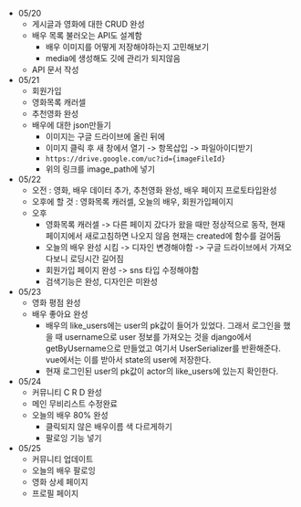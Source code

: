 - 05/20
  - 게시글과 영화에 대한 CRUD 완성
  - 배우 목록 불러오는 API도 설계함
    - 배우 이미지를 어떻게 저장해야하는지 고민해보기
    - media에 생성해도 깃에 관리가 되지않음 
  - API 문서 작성
- 05/21
  - 회원가입
  - 영화목록 캐러셀
  - 추천영화 완성
  - 배우에 대한 json만들기
    - 이미지는 구글 드라이브에 올린 뒤에
    - 이미지 클릭 후 새 창에서 열기 -> 항목삽입 -> 파일아이디받기
    - `https://drive.google.com/uc?id={imageFileId}`
    - 위의 링크를 image_path에 넣기
- 05/22
  - 오전 : 영화, 배우 데이터 추가, 추천영화 완성, 배우 페이지 프로토타입완성
  - 오후에 할 것 : 영화목록 캐러셀, 오늘의 배우, 회원가입페이지
  - 오후
    - 영화목록 캐러셀 -> 다른 페이지 갔다가 왔을 때만 정상적으로 동작, 현재 페이지에서 새로고침하면 나오지 않음 현재는 created에 함수를 걸어둠
    - 오늘의 배우 완성 시킴 -> 디자인 변경해야함 -> 구글 드라이브에서 가져오다보니 로딩시간 길어짐
    - 회원가입 페이지 완성 -> sns 타입 수정해야함
    - 검색기능은 완성, 디자인은 미완성
- 05/23
  - 영화 평점 완성
  - 배우 좋아요 완성
    - 배우의 like_users에는 user의 pk값이 들어가 있었다. 그래서 로그인을 했을 때 username으로 user 정보를 가져오는 것을 django에서 getByUsername으로 만들었고 여기서 UserSerializer를 반환해준다. vue에서는 이를 받아서 state의 user에 저장한다.
    - 현재 로그인된 user의 pk값이 actor의 like_users에 있는지 확인한다.
- 05/24
  - 커뮤니티 C R D 완성
  - 메인 무비리스트 수정완료
  - 오늘의 배우 80% 완성
    - 클릭되지 않은 배우이름 색 다르게하기
    - 팔로잉 기능 넣기
- 05/25
  - 커뮤니티 업데이트
  - 오늘의 배우 팔로잉
  - 영화 상세 페이지
  - 프로필 페이지